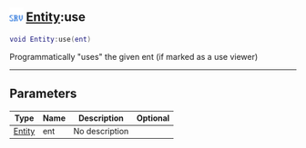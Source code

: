 ## <img src="../../.gitbook/assets/server.png" width="24" height=24 /> [Entity](https://iaswiki.rawr.dev/readme/entity):use

```lua
void Entity:use(ent)
```

Programmatically "uses" the given ent (if marked as a use viewer)

------
## Parameters

| Type   | Name | Description | Optional |
| ------ | ---- | ----------- | -------: |
| [Entity](https://iaswiki.rawr.dev/readme/entity) | ent | No description |  |

